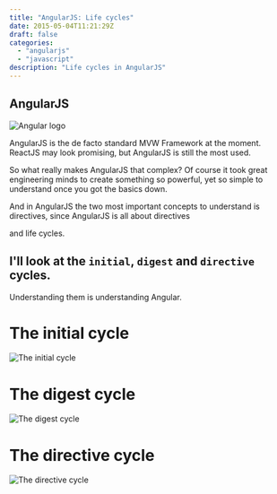 ```yaml
---
title: "AngularJS: Life cycles"
date: 2015-05-04T11:21:29Z
draft: false
categories:
  - "angularjs"
  - "javascript"
description: "Life cycles in AngularJS"
---
```


## AngularJS

![Angular logo](https://angularjs.org/img/AngularJS-large.png "Angular logo")


AngularJS is the de facto standard MVW Framework at the moment.
ReactJS may look promising, but AngularJS is still the most used.


So what really makes AngularJS that complex? Of course it took great engineering minds to create something
so powerful, yet so simple to understand once you got the basics down.


And in AngularJS the two most important concepts to understand is directives, since AngularJS is all about directives

and life cycles.


## I'll look at the `initial`, `digest` and `directive` cycles.

Understanding them is understanding Angular.


# The initial cycle

![The initial cycle](http://www.gliffy.com/go/publish/image/8003305/L.png "The initial cycle")


# The digest cycle

![The digest cycle](http://www.gliffy.com/go/publish/image/8015461/L.png "The digest cycle")


# The directive cycle

![The directive cycle](https://www.gliffy.com/go/publish/image/8016399/L.png "The directive cycle")